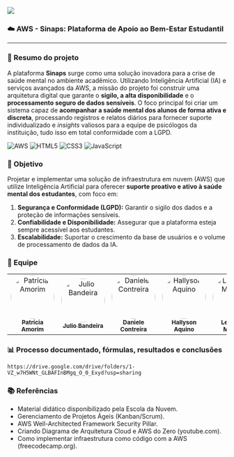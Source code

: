 <p align="left"><img src="http://img.shields.io/static/v1?label=STATUS&message=CONCLUIDO&color=GREEN&style=for-the-badge"/></p>

### **☁️ AWS - Sinaps: Plataforma de Apoio ao Bem-Estar Estudantil**

----

### **📌 Resumo do projeto**

A plataforma **Sinaps** surge como uma solução inovadora para a crise de saúde mental no ambiente acadêmico. Utilizando Inteligência Artificial (IA) e serviços avançados da AWS, a missão do projeto foi construir uma arquitetura digital que garante o **sigilo, a alta disponibilidade** e o **processamento seguro de dados sensíveis**. O foco principal foi criar um sistema capaz de **acompanhar a saúde mental dos alunos de forma ativa e discreta**, processando registros e relatos diários para fornecer suporte individualizado e *insights* valiosos para a equipe de psicólogos da instituição, tudo isso em total conformidade com a LGPD.  

![AWS](https://img.shields.io/badge/AWS-%23FF9900.svg?style=for-the-badge&logo=amazon-aws&logoColor=white)
![HTML5](https://img.shields.io/badge/html5-%23E34F26.svg?style=for-the-badge&logo=html5&logoColor=white)
![CSS3](https://img.shields.io/badge/css3-%231572B6.svg?style=for-the-badge&logo=css3&logoColor=white)
![JavaScript](https://img.shields.io/badge/javascript-%23323330.svg?style=for-the-badge&logo=javascript&logoColor=%23F7DF1E)

### **🎯 Objetivo**

Projetar e implementar uma solução de infraestrutura em nuvem (AWS) que utilize Inteligência Artificial para oferecer **suporte proativo e ativo à saúde mental dos estudantes**, com foco em:

1.  **Segurança e Conformidade (LGPD):** Garantir o sigilo dos dados e a proteção de informações sensíveis.
2.  **Confiabilidade e Disponibilidade:** Assegurar que a plataforma esteja sempre acessível aos estudantes.
3.  **Escalabilidade:** Suportar o crescimento da base de usuários e o volume de processamento de dados da IA.

### **👥 Equipe**

<table>
<tr>
<td align="center"><a href="https://github.com/39Paty"><img style="border-radius: 50%;" src="https://github.com/39Paty.png" width="100px;" alt="Patrícia Amorim
"/><br /><sub><b>Patrícia Amorim</b></sub></a><br/></td>
<td align="center"><a href="https://github.com/JulioCBandeira"><img style="border-radius: 50%;" src="https://github.com/JulioCBandeira.png" width="100px;" alt="Julio Bandeira"/><br /><sub><b>Julio Bandeira</b></sub></a><br/></td> 
<td align="center"><a href="https://github.com/"><img style="border-radius: 50%;" src="https://github.com/.png" width="100px;" alt="Daniele Contreira"/><br /><sub><b>Daniele Contreira</b></sub></a><br/></td> 
<td align="center"><a href="https://github.com/"><img style="border-radius: 50%;" src="https://github.com/.png" width="100px;" alt="Hallyson Aquino"/><br /><sub><b>Hallyson Aquino</b></sub></a><br/></td>
<td align="center"><a href="https://github.com/"><img style="border-radius: 50%;" src="https://github.com/.png" width="100px;" alt="Leonardo Maximo"/><br /><sub><b>Leonardo Maximo</b></sub></a><br/></td>
<td align="center"><a href="https://github.com/"><img style="border-radius: 50%;" src="https://github.com/.png" width="100px;" alt="Anderson Felipe"/><br /><sub><b>Anderson Felipe</b></sub></a><br/></td>
</table>

### **📊 Processo documentado, fórmulas, resultados e conclusões**

`https://drive.google.com/drive/folders/1-VZ_w7H5WNt_GLBAFInBMgq_O_0_Exyd?usp=sharing`

### **📚 Referências**

* Material didático disponibilizado pela Escola da Nuvem.
* Gerenciamento de Projetos Ágeis (Kanban/Scrum).
* AWS Well-Architected Framework Security Pillar.
* Criando Diagrama de Arquitetura Cloud e AWS do Zero (youtube.com).
* Como implementar infraestrutura como código com a AWS (freecodecamp.org).

